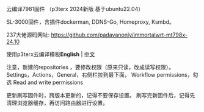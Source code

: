云编译7981固件 （p3terx 2024新版 基于ubuntu22.04）

SL-3000固件，含插件dockerman, DDNS-Go, Homeproxy, Ksmbd。

237大佬源码网址: https://github.com/padavanonly/immortalwrt-mt798x-24.10

使用p3terx云编译模板**English** | [中文](https://p3terx.com/archives/build-openwrt-with-github-actions.html)

注意，新建的repositories ，要修改权限（原来只读，改成读写权限）。
Settings，Actions，General，右侧栏拉到最下面， Workflow permissions，勾选 Read and write permissions

更新刷写固件时，跨版本更新的，记得不要保存设置。
刷写完新固件后，记得先清理浏览器缓存，再访问路由器进行设置。
